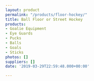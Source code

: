 ```yaml
---
layout: product
permalink: "/products/floor-hockey/"
title: Ball Floor or Street Hockey
products:
- Goalie Equipment
- Eye Guards
- Pucks
- Balls
- Goals
- Sticks
photos: []
suppliers: []
date: '2019-03-29T22:59:48.000+00:00'

---
```

